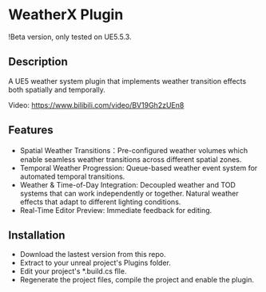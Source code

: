 # WeatherX Plugin
!Beta version, only tested on UE5.5.3.

## Description
A UE5 weather system plugin that implements weather transition effects both spatially and temporally.

Video:
https://www.bilibili.com/video/BV19Gh2zUEn8

## Features
- Spatial Weather Transitions：Pre-configured weather volumes which enable seamless weather transitions across different spatial zones.
- Temporal Weather Progression: Queue-based weather event system for automated temporal transitions.
- Weather & Time-of-Day Integration: Decoupled weather and TOD systems that can work independently or together. Natural weather effects that adapt to different lighting conditions.
- Real-Time Editor Preview: Immediate feedback for editing.

## Installation
- Download the lastest version from this repo.
- Extract to your unreal project's Plugins folder.
- Edit your project's *.build.cs flle.
- Regenerate the project files, compile the project and enable the plugin.
